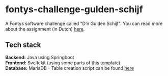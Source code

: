 # fontys-challenge-gulden-schijf
A Fontys software challenge called "D’n Gulden Schijf". You can read more about the assignment (in Dutch) [here](https://github.com/stasemsoft/softwarematerial/blob/64aa6ec7f99ca64e6c2be07cd644d30b485b7fbe/docs/objects/crc/challengePlatenMaatschappij.md).

## Tech stack
**Backend:** Java using Springboot <br />
**Frontend:** Sveltekit (using some parts of [this](https://github.com/Paultje52/sveltekit-template) template) <br />
**Database:** MariaDB - Table creation script can be found [here](./database.sql)
